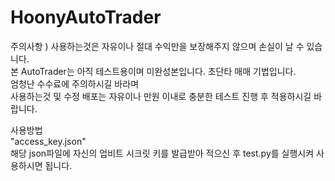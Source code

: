 # HoonyAutoTrader
주의사항 ) 사용하는것은 자유이나 절대 수익만을 보장해주지 않으며 손실이 날 수 있습니다.         
본 AutoTrader는 아직 테스트용이며 미완성본입니다. 초단타 매매 기법입니다.         
엄청난 수수료에 주의하시길 바라며          
사용하는것 및 수정 배포는 자유이나 만원 이내로 충분한 테스트 진행 후 적용하시길 바랍니다.         
     
사용방법        
"access_key.json"        
해당 json파일에 자신의 업비트 시크릿 키를 발급받아 적으신 후 test.py를 실행시켜 사용하시면 됩니다.       
   
